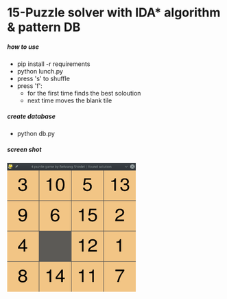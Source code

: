 # 15-Puzzle solver with IDA* algorithm & pattern DB

  ##### how to use

* pip install -r requirements
* python lunch.py
* press 's' to shuffle
* press 'f':
    * for the first time finds the best soloution
    * next time moves the blank tile


##### create database
* python db.py

##### screen shot

<img src="sc.png" alt="MarineGEO circle logo" style="height: 300px; width:300px;"/>